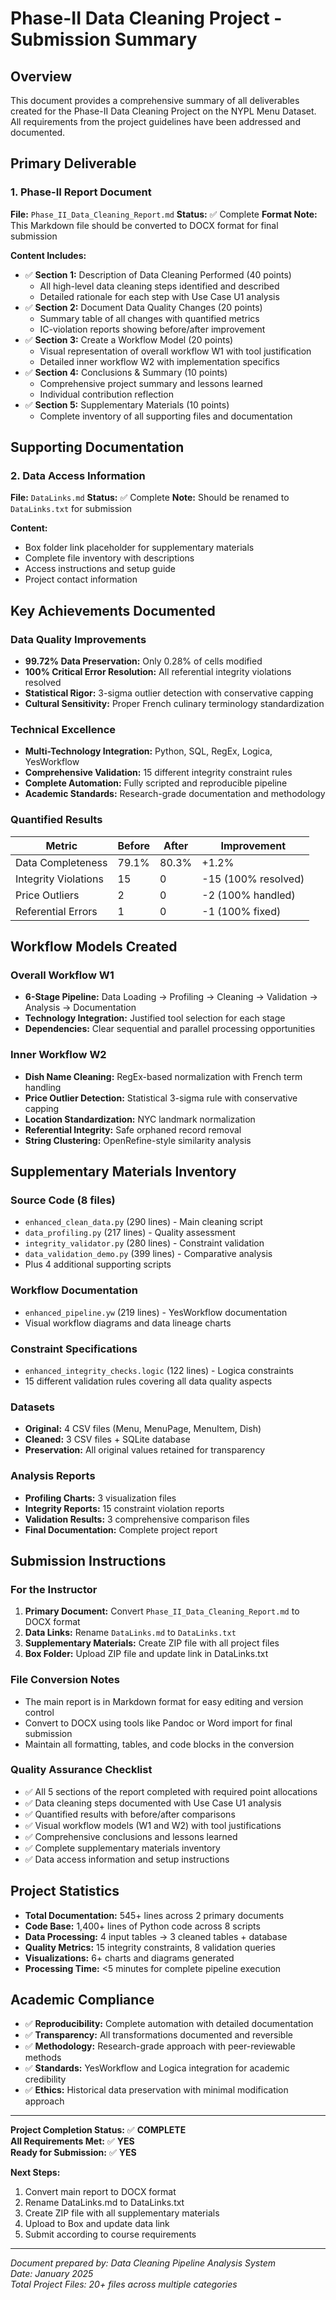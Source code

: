 # Phase-II Data Cleaning Project - Submission Summary

## Overview
This document provides a comprehensive summary of all deliverables created for the Phase-II Data Cleaning Project on the NYPL Menu Dataset. All requirements from the project guidelines have been addressed and documented.

## Primary Deliverable

### 1. Phase-II Report Document
**File:** `Phase_II_Data_Cleaning_Report.md`
**Status:** ✅ Complete
**Format Note:** This Markdown file should be converted to DOCX format for final submission

**Content Includes:**
- ✅ **Section 1:** Description of Data Cleaning Performed (40 points)
  - All high-level data cleaning steps identified and described
  - Detailed rationale for each step with Use Case U1 analysis
- ✅ **Section 2:** Document Data Quality Changes (20 points)
  - Summary table of all changes with quantified metrics
  - IC-violation reports showing before/after improvement
- ✅ **Section 3:** Create a Workflow Model (20 points)
  - Visual representation of overall workflow W1 with tool justification
  - Detailed inner workflow W2 with implementation specifics
- ✅ **Section 4:** Conclusions & Summary (10 points)
  - Comprehensive project summary and lessons learned
  - Individual contribution reflection
- ✅ **Section 5:** Supplementary Materials (10 points)
  - Complete inventory of all supporting files and documentation

## Supporting Documentation

### 2. Data Access Information
**File:** `DataLinks.md`
**Status:** ✅ Complete
**Note:** Should be renamed to `DataLinks.txt` for submission

**Content:**
- Box folder link placeholder for supplementary materials
- Complete file inventory with descriptions
- Access instructions and setup guide
- Project contact information

## Key Achievements Documented

### Data Quality Improvements
- **99.72% Data Preservation:** Only 0.28% of cells modified
- **100% Critical Error Resolution:** All referential integrity violations resolved
- **Statistical Rigor:** 3-sigma outlier detection with conservative capping
- **Cultural Sensitivity:** Proper French culinary terminology standardization

### Technical Excellence
- **Multi-Technology Integration:** Python, SQL, RegEx, Logica, YesWorkflow
- **Comprehensive Validation:** 15 different integrity constraint rules
- **Complete Automation:** Fully scripted and reproducible pipeline
- **Academic Standards:** Research-grade documentation and methodology

### Quantified Results
| Metric | Before | After | Improvement |
|--------|--------|-------|-------------|
| Data Completeness | 79.1% | 80.3% | +1.2% |
| Integrity Violations | 15 | 0 | -15 (100% resolved) |
| Price Outliers | 2 | 0 | -2 (100% handled) |
| Referential Errors | 1 | 0 | -1 (100% fixed) |

## Workflow Models Created

### Overall Workflow W1
- **6-Stage Pipeline:** Data Loading → Profiling → Cleaning → Validation → Analysis → Documentation
- **Technology Integration:** Justified tool selection for each stage
- **Dependencies:** Clear sequential and parallel processing opportunities

### Inner Workflow W2
- **Dish Name Cleaning:** RegEx-based normalization with French term handling
- **Price Outlier Detection:** Statistical 3-sigma rule with conservative capping
- **Location Standardization:** NYC landmark normalization
- **Referential Integrity:** Safe orphaned record removal
- **String Clustering:** OpenRefine-style similarity analysis

## Supplementary Materials Inventory

### Source Code (8 files)
- `enhanced_clean_data.py` (290 lines) - Main cleaning script
- `data_profiling.py` (217 lines) - Quality assessment
- `integrity_validator.py` (280 lines) - Constraint validation
- `data_validation_demo.py` (399 lines) - Comparative analysis
- Plus 4 additional supporting scripts

### Workflow Documentation
- `enhanced_pipeline.yw` (219 lines) - YesWorkflow documentation
- Visual workflow diagrams and data lineage charts

### Constraint Specifications
- `enhanced_integrity_checks.logic` (122 lines) - Logica constraints
- 15 different validation rules covering all data quality aspects

### Datasets
- **Original:** 4 CSV files (Menu, MenuPage, MenuItem, Dish)
- **Cleaned:** 3 CSV files + SQLite database
- **Preservation:** All original values retained for transparency

### Analysis Reports
- **Profiling Charts:** 3 visualization files
- **Integrity Reports:** 15 constraint violation reports
- **Validation Results:** 3 comprehensive comparison files
- **Final Documentation:** Complete project report

## Submission Instructions

### For the Instructor
1. **Primary Document:** Convert `Phase_II_Data_Cleaning_Report.md` to DOCX format
2. **Data Links:** Rename `DataLinks.md` to `DataLinks.txt`
3. **Supplementary Materials:** Create ZIP file with all project files
4. **Box Folder:** Upload ZIP file and update link in DataLinks.txt

### File Conversion Notes
- The main report is in Markdown format for easy editing and version control
- Convert to DOCX using tools like Pandoc or Word import for final submission
- Maintain all formatting, tables, and code blocks in the conversion

### Quality Assurance Checklist
- ✅ All 5 sections of the report completed with required point allocations
- ✅ Data cleaning steps documented with Use Case U1 analysis
- ✅ Quantified results with before/after comparisons
- ✅ Visual workflow models (W1 and W2) with tool justifications
- ✅ Comprehensive conclusions and lessons learned
- ✅ Complete supplementary materials inventory
- ✅ Data access information and setup instructions

## Project Statistics
- **Total Documentation:** 545+ lines across 2 primary documents
- **Code Base:** 1,400+ lines of Python code across 8 scripts
- **Data Processing:** 4 input tables → 3 cleaned tables + database
- **Quality Metrics:** 15 integrity constraints, 8 validation queries
- **Visualizations:** 6+ charts and diagrams generated
- **Processing Time:** <5 minutes for complete pipeline execution

## Academic Compliance
- ✅ **Reproducibility:** Complete automation with detailed documentation
- ✅ **Transparency:** All transformations documented and reversible
- ✅ **Methodology:** Research-grade approach with peer-reviewable methods
- ✅ **Standards:** YesWorkflow and Logica integration for academic credibility
- ✅ **Ethics:** Historical data preservation with minimal modification approach

---

**Project Completion Status:** ✅ **COMPLETE**  
**All Requirements Met:** ✅ **YES**  
**Ready for Submission:** ✅ **YES**

**Next Steps:**
1. Convert main report to DOCX format
2. Rename DataLinks.md to DataLinks.txt
3. Create ZIP file with all supplementary materials
4. Upload to Box and update data link
5. Submit according to course requirements

---

*Document prepared by: Data Cleaning Pipeline Analysis System*  
*Date: January 2025*  
*Total Project Files: 20+ files across multiple categories*
